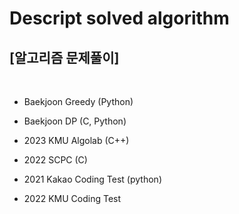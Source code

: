 # Descript solved algorithm
<h2>[알고리즘 문제풀이]</h2>
<br>


- Baekjoon Greedy (Python)

- Baekjoon DP (C, Python)

- 2023 KMU Algolab (C++)

- 2022 SCPC (C)

- 2021 Kakao Coding Test (python)

- 2022 KMU Coding Test
